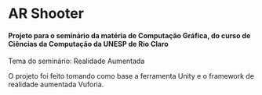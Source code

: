 # AR Shooter

#### Projeto para o seminário da matéria de Computação Gráfica, do curso de Ciências da Computação da UNESP de Rio Claro

Tema do seminário: Realidade Aumentada

O projeto foi feito tomando como base a ferramenta Unity e o framework de realidade aumentada Vuforia.
